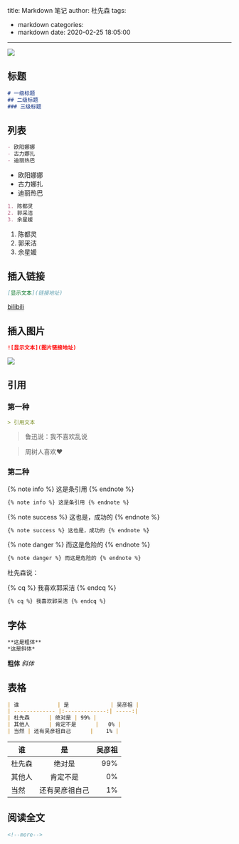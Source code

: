 title: Markdown 笔记
author: 杜先森
tags:
  - markdown
categories:
  - markdown
date: 2020-02-25 18:05:00
---
![](http://cdn.mucjustin.cn/blog/2020-02-25-%E4%B8%8B%E8%BD%BD.jpeg)
<!--more-->
## 标题
``` markdown
# 一级标题
## 二级标题
### 三级标题
```
## 列表
``` markdown
- 欧阳娜娜
- 古力娜扎
- 迪丽热巴
```
- 欧阳娜娜
- 古力娜扎
- 迪丽热巴

``` markdown
1. 陈都灵
2. 郭采洁
3. 余星媛
```
1. 陈都灵
2. 郭采洁
3. 余星媛

## 插入链接
```markdown
[显示文本](链接地址)
```
[bilibili](https://www.bilibili.com/)

## 插入图片
```markdown
![显示文本](图片链接地址)
```
![](http://cdn.mucjustin.cn/blog/2020-02-25-WX20200225-182552%402x.png)

## 引用

### 第一种
```markdown
> 引用文本
```
> 鲁迅说：我不喜欢乱说

> 周树人喜欢❤️
### 第二种

{% note info %} 这是条引用 {% endnote %}
``` markdown
{% note info %} 这是条引用 {% endnote %}
```
{% note success %} 这也是，成功的 {% endnote %}
``` markdown
{% note success %} 这也是，成功的 {% endnote %}
```
{% note danger %} 而这是危险的 {% endnote %}
``` markdown
{% note danger %} 而这是危险的 {% endnote %}
```
杜先森说：

{% cq %} 我喜欢郭采洁 {% endcq %}



``` markdown
{% cq %} 我喜欢郭采洁 {% endcq %}
```

## 字体
```markdown
**这是粗体**
*这是斜体*
```
**粗体**
*斜体*
## 表格
```markdown
| 谁            | 是             | 吴彦祖 |
| ------------- |:-------------:| -----:|
| 杜先森      | 绝对是 | 99% |
| 其他人      | 肯定不是      |   0% |
| 当然 | 还有吴彦祖自己      |    1% |
```
| 谁            | 是             | 吴彦祖 |
| ------------- |:-------------:| -----:|
| 杜先森      | 绝对是 | 99% |
| 其他人      | 肯定不是      |   0% |
| 当然 | 还有吴彦祖自己      |    1% |

## 阅读全文
```markdown
<!--more-->
```





